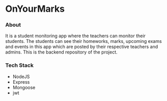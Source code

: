 # **OnYourMarks**
### About
It is a student monitoring app where the teachers can monitor their students. The students can see their homeworks, marks, upcoming exams and events in this app which are posted by their respective teachers and admins. This is the backend repository of the project. 

### Tech Stack
* NodeJS
* Express
* Mongoose
* jwt 
